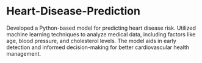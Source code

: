 # Heart-Disease-Prediction

Developed a Python-based model for predicting heart disease risk. Utilized machine learning techniques to analyze medical data, including factors like age, blood pressure, and cholesterol levels. The model aids in early detection and informed decision-making for better cardiovascular health management.
